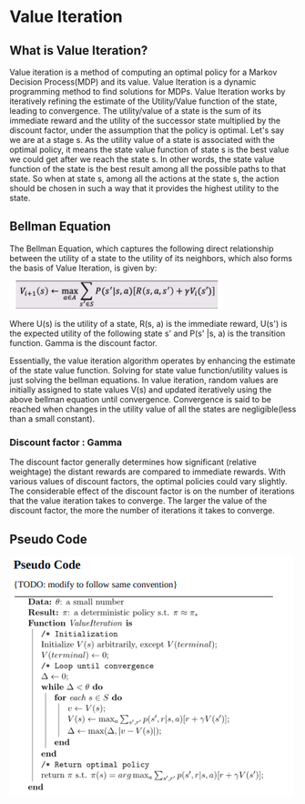 # Value Iteration

## What is Value Iteration?

Value iteration is a method of computing an optimal policy for a Markov Decision Process(MDP) and its value. Value Iteration is a dynamic programming method to find solutions for MDPs. Value Iteration works by iteratively refining the estimate of the Utility/Value function of the state, leading to convergence. The utility/value of a state is the sum of its immediate reward and the utility of the successor state multiplied by the discount factor, under the assumption that the policy is optimal. Let's say we are at a stage s. As the utility value of a state is associated with the optimal policy, it means the state value function of state s is the best value we could get after we reach the state s. In other words, the state value function of the state is the best result among all the possible paths to that state. So when at state s, among all the actions at the state s, the action should be chosen in such a way that it provides the highest utility to the state.

## Bellman Equation

The Bellman Equation, which captures the following direct relationship between the utility of a state to the utility of its neighbors, which also forms the basis of Value Iteration, is given by:

![Bellman Equation](./images/bellman-equation.png)

Where U(s) is the utility of a state,  R(s, a) is the immediate reward, U(s') is the expected utility of the following state s' and P(s' |s, a) is the transition function. Gamma is the discount factor.

Essentially, the value iteration algorithm operates by enhancing the estimate of the state value function. Solving for state value function/utility values is just solving the bellman equations. In value iteration, random values are initially assigned to state values V(s) and updated iteratively using the above bellman equation until convergence. Convergence is said to be reached when changes in the utility value of all the states are negligible(less than a small constant).

### Discount factor : Gamma

The discount factor generally determines how significant (relative weightage) the distant rewards are compared to immediate rewards. With various values of discount factors, the optimal policies could vary slightly. The considerable effect of the discount factor is on the number of iterations that the value iteration takes to converge. The larger the value of the discount factor, the more the number of iterations it takes to converge.

## Pseudo Code

![Pseudo Code](./images/pseudo-code.png)